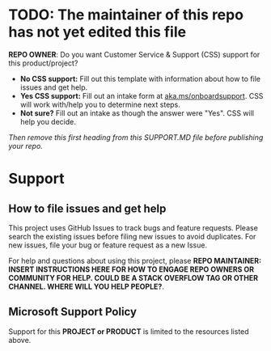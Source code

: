 # TODO: The maintainer of this repo has not yet edited this file

**REPO OWNER**: Do you want Customer Service & Support (CSS) support for this product/project?

-   **No CSS support:** Fill out this template with information about how to file issues and get help.
-   **Yes CSS support:** Fill out an intake form at [aka.ms/onboardsupport](https://aka.ms/onboardsupport). CSS will work with/help you to determine next steps.
-   **Not sure?** Fill out an intake as though the answer were "Yes". CSS will help you decide.

_Then remove this first heading from this SUPPORT.MD file before publishing your repo._

# Support

## How to file issues and get help

This project uses GitHub Issues to track bugs and feature requests. Please search the existing
issues before filing new issues to avoid duplicates. For new issues, file your bug or
feature request as a new Issue.

For help and questions about using this project, please **REPO MAINTAINER: INSERT INSTRUCTIONS HERE
FOR HOW TO ENGAGE REPO OWNERS OR COMMUNITY FOR HELP. COULD BE A STACK OVERFLOW TAG OR OTHER
CHANNEL. WHERE WILL YOU HELP PEOPLE?**.

## Microsoft Support Policy

Support for this **PROJECT or PRODUCT** is limited to the resources listed above.
